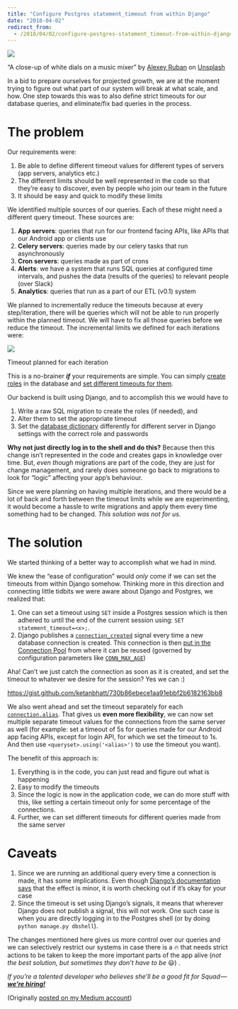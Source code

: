 ```yaml
---
title: "Configure Postgres statement_timeout from within Django"
date: "2018-04-02"
redirect_from:
  - /2018/04/02/configure-postgres-statement_timeout-from-within-django/
---
```


![](https://cdn-images-1.medium.com/max/800/0*N92zoay61K_DEtpN.)

“A close-up of white dials on a music mixer” by [Alexey Ruban](https://unsplash.com/@kartochky?utm_source=medium&utm_medium=referral) on [Unsplash](https://unsplash.com?utm_source=medium&utm_medium=referral)

In a bid to prepare ourselves for projected growth, we are at the moment trying to figure out what part of our system will break at what scale, and how. One step towards this was to also define strict timeouts for our database queries, and eliminate/fix bad queries in the process.

# The problem

Our requirements were:

1. Be able to define different timeout values for different types of servers (app servers, analytics etc.)
2. The different limits should be well represented in the code so that they’re easy to discover, even by people who join our team in the future
3. It should be easy and quick to modify these limits

We identified multiple sources of our queries. Each of these might need a different query timeout. These sources are:

1. **App servers**: queries that run for our frontend facing APIs, like APIs that our Android app or clients use
2. **Celery servers**: queries made by our celery tasks that run asynchronously
3. **Cron servers**: queries made as part of crons
4. **Alerts**: we have a system that runs SQL queries at configured time intervals, and pushes the data (results of the queries) to relevant people (over Slack)
5. **Analytics**: queries that run as a part of our ETL (v0.1) system

We planned to incrementally reduce the timeouts because at every step/iteration, there will be queries which will not be able to run properly within the planned timeout. We will have to fix all those queries before we reduce the timeout. The incremental limits we defined for each iterations were:

![](https://ktbt10.files.wordpress.com/2018/04/18a82-1cbzgr_6xvpwru0xfhqonew.png)

Timeout planned for each iteration

This is a no-brainer **_if_** your requirements are simple. You can simply [create roles](https://www.postgresql.org/docs/9.6/static/sql-createrole.html) in the database and [set different timeouts for them](https://www.postgresql.org/docs/9.6/static/sql-alterrole.html).

Our backend is built using Django, and to accomplish this we would have to

1. Write a raw SQL migration to create the roles (if needed), and
2. Alter them to set the appropriate timeout
3. Set the [database dictionary](https://docs.djangoproject.com/en/2.0/ref/settings/#databases) differently for different server in Django settings with the correct role and passwords

**Why not just directly log in to the shell and do this?** Because then this change isn’t represented in the code and creates gaps in knowledge over time. But, _even though_ migrations are part of the code, they are just for change management, and rarely does someone go back to migrations to look for “logic” affecting your app’s behaviour.

Since we were planning on having multiple iterations, and there would be a lot of back and forth between the timeout limits while we are experimenting, it would become a hassle to write migrations and apply them every time something had to be changed. _This solution was not for us._

# The solution

We started thinking of a better way to accomplish what we had in mind.

We knew the “ease of configuration” would _only_ come if we can set the timeouts from within Django somehow. Thinking more in this direction and connecting little tidbits we were aware about Django and Postgres, we realized that:

1. One can set a timeout using `SET` inside a Postgres session which is then adhered to until the end of the current session using: `SET statement_timeout=<x>;`.
2. Django publishes a [`connection_created`](https://docs.djangoproject.com/en/1.11/ref/signals/#connection-created) signal every time a new database connection is created. This connection is then [put in the Connection Pool](https://docs.djangoproject.com/en/1.11/ref/databases/#general-notes) from where it can be reused (governed by configuration parameters like [`CONN_MAX_AGE`](https://docs.djangoproject.com/en/1.11/ref/settings/#std:setting-CONN_MAX_AGE))

Aha! Can’t we just catch the connection as soon as it is created, and set the timeout to whatever we desire for the session? Yes we can :)

https://gist.github.com/ketanbhatt/730b86ebece1aa91ebbf2b6182163bb8

We also went ahead and set the timeout separately for each [`connection.alias`](https://docs.djangoproject.com/en/2.0/topics/db/multi-db/#defining-your-databases). That gives us **even more flexibility**, we can now set multiple separate timeout values for the connections from the same server as well (for example: set a timeout of 5s for queries made for our Android app facing APIs, except for login API, for which we set the timeout to 1s. And then use `<queryset>.using('<alias>')` to use the timeout you want).

The benefit of this approach is:

1. Everything is in the code, you can just read and figure out what is happening
2. Easy to modify the timeouts
3. Since the logic is now in the application code, we can do more stuff with this, like setting a certain timeout only for some percentage of the connections.
4. Further, we can set different timeouts for different queries made from the same server

# Caveats

1. Since we are running an additional query every time a connection is made, it has some implications. Even though [Django’s documentation says](https://docs.djangoproject.com/en/2.0/ref/databases/#optimizing-postgresql-s-configuration) that the effect is minor, it is worth checking out if it’s okay for your case
2. Since the timeout is set using Django’s signals, it means that wherever Django does not publish a signal, this will not work. One such case is when you are directly logging in to the Postgres shell (or by doing `python manage.py dbshell`).

The changes mentioned here gives us more control over our queries and we can selectively restrict our systems in case there is a 🔥 that needs strict actions to be taken to keep the more important parts of the app alive (_not the best solution, but sometimes they don’t have to be_ 😃) .

_If you’re a talented developer who believes she’ll be a good fit for Squad —_ _**[we’re hiring!](https://www.squadplatform.com/careers/?utm_source=mediumcom&utm_medium=article&utm_campaign=configure_postgres_statement)**_

(Originally [posted on my Medium account](https://medium.com/squad-engineering/configure-postgres-statement-timeouts-from-within-django-6ce4cd33678a))
